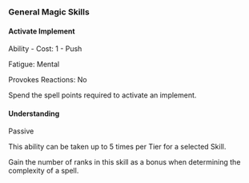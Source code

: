 ### General Magic Skills

#### Activate Implement

Ability - Cost: 1 - Push

Fatigue: Mental

Provokes Reactions: No

Spend the spell points required to activate an implement.

#### Understanding

Passive

This ability can be taken up to 5 times per Tier for a selected Skill.

Gain the number of ranks in this skill as a bonus when determining the complexity of a spell.